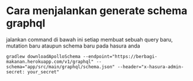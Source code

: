 # Cara menjalankan generate schema graphql

jalankan command di bawah ini setiap membuat sebuah query baru, mutation baru ataupun schema baru pada hasura anda 

`gradlew downloadApolloSchema --endpoint="https://berbagi-makanan.herokuapp.com/v1/graphql" --schema="app/src/main/graphql/schema.json" --header="x-hasura-admin-secret: your_secret"`